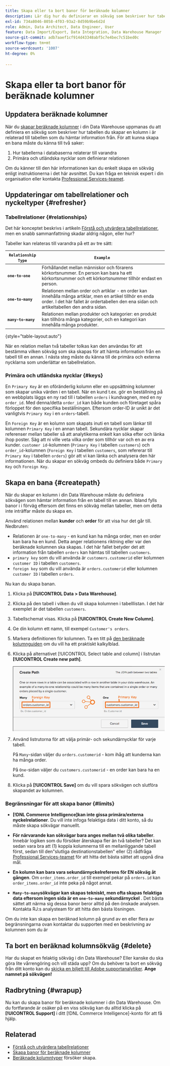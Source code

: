 ```yaml
---
title: Skapa eller ta bort banor för beräknade kolumner
description: Lär dig hur du definierar en sökväg som beskriver hur tabellen du skapar en kolumn i är relaterad till tabellen som du hämtar information från.
exl-id: 734a8046-8058-4f03-93a2-8d59b9be6d2d
role: Admin, Data Architect, Data Engineer, User
feature: Data Import/Export, Data Integration, Data Warehouse Manager
source-git-commit: adb7aaef1cf914d43348abf5c7e4bec7c51bed0c
workflow-type: tm+mt
source-wordcount: '1007'
ht-degree: 0%

---
```


# Skapa eller ta bort banor för beräknade kolumner

## Uppdatera beräknade kolumner

När du [skapar beräknade kolumner](../data-warehouse-mgr/creating-calculated-columns.md) i din Data Warehouse uppmanas du att definiera en sökväg som beskriver hur tabellen du skapar en kolumn i är relaterad till tabellen som du hämtar information från. För att kunna skapa en bana måste du känna till två saker:

1. Hur tabellerna i databaserna relaterar till varandra
1. Primära och utländska nycklar som definierar relationen

Om du känner till den här informationen kan du enkelt skapa en sökväg enligt instruktionerna i det här avsnittet. Du kan fråga en teknisk expert i din organisation eller kontakta [Professional Services-teamet](https://experienceleague.adobe.com/docs/commerce-knowledge-base/kb/troubleshooting/miscellaneous/mbi-service-policies.html?lang=sv-SE).

## Uppdateringar om tabellrelationer och nyckeltyper {#refresher}

### Tabellrelationer {#relationships}

Det här konceptet beskrivs i artikeln [Förstå och utvärdera tabellrelationer](../../data-analyst/data-warehouse-mgr/table-relationships.md), men en snabb sammanfattning skadar aldrig någon, eller hur?

Tabeller kan relateras till varandra på ett av tre sätt:

| **`Relationship Type`** | **`Example`** |
|-----|-----|
| **`one-to-one`** | Förhållandet mellan människor och förarens körkortsnummer. En person kan bara ha ett körkortsnummer och ett körkortsnummer tillhör endast en person. |
| **`one-to-many`** | Relationen mellan order och artiklar - en order kan innehålla många artiklar, men en artikel tillhör en enda order. I det här fallet är ordertabellen den ena sidan och artikeltabellen den andra sidan. |
| **`many-to-many`** | Relationen mellan produkter och kategorier: en produkt kan tillhöra många kategorier, och en kategori kan innehålla många produkter. |

{style="table-layout:auto"}

När en relation mellan två tabeller tolkas kan den användas för att bestämma vilken sökväg som ska skapas för att hämta information från en tabell till en annan. I nästa steg måste du känna till de primära och externa nycklarna som underlättar en tabellrelation.

### Primära och utländska nycklar {#keys}

En `Primary Key` är en oföränderlig kolumn eller en uppsättning kolumner som skapar unika värden i en tabell. När en kund t.ex. gör en beställning på en webbplats läggs en ny rad till i tabellen `orders` i kundvagnen, med en ny `order_id`. Med denna/detta `order_id` kan både kunden och företaget spåra förloppet för den specifika beställningen. Eftersom order-ID är unikt är det vanligtvis `Primary Key` i en `orders`-tabell.

En `Foreign Key` är en kolumn som skapats inuti en tabell som länkar till kolumnen `Primary Key` i en annan tabell. Sekundära nycklar skapar referenser mellan tabeller så att analytikerna enkelt kan söka efter och länka ihop poster. Säg att ni ville veta vilka order som tillhör var och en av era kunder. `customer id`-kolumnen (`Primary Key` i tabellen `customers`) och `order_id`-kolumnen (`Foreign Key` i tabellen `customers`, som refererar till `Primary Key` i tabellen `orders`) gör att vi kan länka och analysera den här informationen. När du skapar en sökväg ombeds du definiera både `Primary Key` och `Foreign Key`.

## Skapa en bana {#createpath}

När du skapar en kolumn i din Data Warehouse måste du definiera sökvägen som hämtar information från en tabell till en annan. Ibland fylls banor i i förväg eftersom det finns en sökväg mellan tabeller, men om detta inte inträffar måste du skapa en.

Använd relationen mellan **kunder** och **order** för att visa hur det går till. Nedbruten:

* Relationen är `one-to-many` - en kund kan ha många order, men en order kan bara ha en kund. Detta anger relationens riktning eller var den beräknade kolumnen ska skapas. I det här fallet betyder det att information från tabellen `orders` kan hämtas till tabellen `customers`.
* `primary key` som du vill använda är `customers.customerid` eller kolumnen `customer ID` i tabellen `customers`.
* `foreign key` som du vill använda är `orders.customerid` eller kolumnen `customer ID` i tabellen `orders`.

Nu kan du skapa banan.

1. Klicka på **[!UICONTROL Data > Data Warehouse]**.
1. Klicka på den tabell i vilken du vill skapa kolumnen i tabelllistan. I det här exemplet är det tabellen `customers`.
1. Tabellschemat visas. Klicka på **[!UICONTROL Create New Column]**.
1. Ge din kolumn ett namn, till exempel `Customer's orders`.
1. Markera definitionen för kolumnen. Ta en titt på [den beräknade kolumnguiden](../data-warehouse-mgr/creating-calculated-columns.md) om du vill ha ett praktiskt kalkylblad.
1. Klicka på alternativet [!UICONTROL Select table and column] i listrutan **[!UICONTROL Create new path]**.

   ![Skapar sökvägar för beräknade kolumner modal](../../assets/Creating_Paths_modal.png)

1. Använd listrutorna för att välja primär- och sekundärnycklar för varje tabell.

   På `Many`-sidan väljer du `orders.customerid` - kom ihåg att kunderna kan ha många order.

   På `One`-sidan väljer du `customers.customerid` - en order kan bara ha en kund.

1. Klicka på **[!UICONTROL Save]** om du vill spara sökvägen och slutföra skapandet av kolumnen.

### Begränsningar för att skapa banor {#limits}

* **[!DNL Commerce Intelligence]kan inte gissa primära/externa nyckelrelationer**. Du vill inte infoga felaktiga data i ditt konto, så du måste skapa sökvägar manuellt.

* **För närvarande kan sökvägar bara anges mellan två olika tabeller**. Innebär logiken som du försöker återskapa fler än två tabeller? Det kan sedan vara bra att (1) koppla kolumnerna till en mellanliggande tabell först, sedan till den&quot;slutliga destinationstabellen&quot; eller (2) rådfråga [Professional Services-teamet](https://experienceleague.adobe.com/docs/commerce-knowledge-base/kb/troubleshooting/miscellaneous/mbi-service-policies.html?lang=sv-SE) för att hitta det bästa sättet att uppnå dina mål.

* **En kolumn kan bara vara sekundärnyckelreferens för EN sökväg åt gången**. Om `order_items.order_id` till exempel pekar på `orders.id` kan `order_items.order_id` inte peka på något annat.

* **`Many-to-many`sökvägar kan skapas tekniskt, men ofta skapas felaktiga data eftersom ingen sida är en `one-to-many` sekundärnyckel** . Det bästa sättet att närma sig dessa banor beror alltid på den önskade analysen. Kontakta RJ:s analysteam för att hitta den bästa lösningen.

Om du inte kan skapa en beräknad kolumn på grund av en eller flera av begränsningarna ovan kontaktar du supporten med en beskrivning av kolumnen som du är

## Ta bort en beräknad kolumnsökväg {#delete}

Har du skapat en felaktig sökväg i din Data Warehouse? Eller kanske du ska göra lite vårrengöring och vill städa upp? Om du behöver ta bort en sökväg från ditt konto kan du [skicka en biljett till Adobe supportanalytiker](../../guide-overview.md#Submitting-a-Support-Ticket). **Ange namnet på sökvägen!**

## Radbrytning {#wrapup}

Nu kan du skapa banor för beräknade kolumner i din Data Warehouse. Om du fortfarande är osäker på en viss sökväg kan du alltid klicka på **[!UICONTROL Support]** i ditt [!DNL Commerce Intelligence]-konto för att få hjälp.

## Relaterad

* [Förstå och utvärdera tabellrelationer](../data-warehouse-mgr/table-relationships.md)
* [Skapa banor för beräknade kolumner](../data-warehouse-mgr/create-paths-calc-columns.md)
* [Beräknade kolumntyper](../data-warehouse-mgr/calc-column-types.md) försöker skapa.
